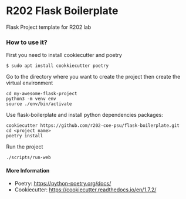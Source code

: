 # R202 Flask Boilerplate
Flask Project template for R202 lab

### How to use it?
First you need to install cookiecutter and poetry
```
$ sudo apt install cookkiecutter poetry
```
Go to the directory where you want to create the project then create the virtual environment
```
cd my-awesome-flask-project
python3 -m venv env
source ./env/bin/activate
```
Use flask-boilerplate and install python dependencies packages:
```
cookiecutter https://github.com/r202-coe-psu/flask-boilerplate.git
cd <project name>
poetry install
```
Run the project
```
./scripts/run-web
```

#### More Information
- Poetry: https://python-poetry.org/docs/
- Cookiecutter: https://cookiecutter.readthedocs.io/en/1.7.2/
